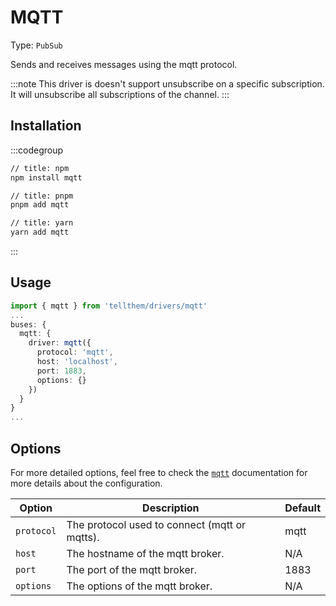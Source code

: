 # MQTT

Type: `PubSub`

Sends and receives messages using the mqtt protocol.

:::note
This driver is doesn't support unsubscribe on a specific subscription. It will unsubscribe all subscriptions of the channel.
:::

## Installation

:::codegroup
```sh
// title: npm
npm install mqtt
```

```sh
// title: pnpm
pnpm add mqtt
```

```sh
// title: yarn
yarn add mqtt
```
:::

## Usage

```ts
import { mqtt } from 'tellthem/drivers/mqtt'
...
buses: {
  mqtt: {
    driver: mqtt({
      protocol: 'mqtt',
      host: 'localhost',
      port: 1883,
      options: {}
    })
  }
}
...
```

## Options

For more detailed options, feel free to check the [`mqtt`](https://github.com/mqttjs/MQTT.js) documentation for more details about the configuration.

| Option     | Description                                   | Default |
|------------|-----------------------------------------------|---------|
| `protocol` | The protocol used to connect (mqtt or mqtts). | mqtt    |
| `host`     | The hostname of the mqtt broker.              | N/A     |
| `port`     | The port of the mqtt broker.                  | 1883    |
| `options`  | The options of the mqtt broker.               | N/A     |


